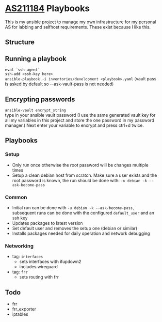 # [AS211184](https://bgp.he.net/AS211184) Playbooks

This is my ansible project to manage my own infrastructure for my personal AS for labbing and selfhost requirements. These exist because I like this.

## Structure

## Running a playbook
``eval `ssh-agent` ``   
`ssh-add <ssh-key here>`      
`ansible-playbook -i inventories/development <playbook>.yaml` (vault pass is asked by default so --ask-vault-pass is not needed)

## Encrypting passwords
`ansible-vault encrypt_string`    
type in your ansible vault password (I use the same generated vault key for all my variables in this project and store the one password in my password manager.)
Next enter your variable to encrypt and press ctrl+d twice.

## Playbooks
### Setup
- Only run once otherwise the root password will be changes multiple times
- Setup a clean debian host from scratch. Make sure a user exists and the root password is known, the run should be done with: `-u debian -k --ask-become-pass`

### Common
- Initial run can be done with `-u debian -k --ask-become-pass`, subsequent runs can be done with the configured `default_user` and an ssh key
- Updates packages to latest version
- Set default user and removes the setup one (debian or similar)
- Installs packages needed for daily operation and network debugging

### Networking
- tag: `interfaces`
  - sets interfaces with ifupdown2
  - includes wireguard
- tag: `frr`
  - sets routing with frr

## Todo
- frr
- frr_exporter
- iptables
